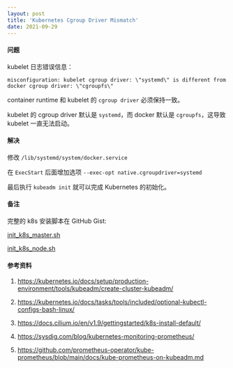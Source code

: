 ```yaml
---
layout: post
title: 'Kubernetes Cgroup Driver Mismatch'
date: 2021-09-29
---
```


#### **问题**

kubelet 日志错误信息：

```
misconfiguration: kubelet cgroup driver: \"systemd\" is different from docker cgroup driver: \"cgroupfs\"
```

container runtime 和 kubelet 的 `cgroup driver` 必须保持一致。

kubelet 的 cgroup driver 默认是 `systemd`，而 docker 默认是 `cgroupfs`，这导致 kubelet 一直无法启动。

#### **解决**

修改 `/lib/systemd/system/docker.service`

在 `ExecStart` 后面增加选项 `--exec-opt native.cgroupdriver=systemd`

最后执行 `kubeadm init` 就可以完成 Kubernetes 的初始化。

#### **备注**

完整的 k8s 安装脚本在 GitHub Gist:

[init_k8s_master.sh](https://gist.github.com/i3h/2abf0e4c7d571df7d2649e8b4e15234f)

[init_k8s_node.sh](https://gist.github.com/i3h/ebdc8d341516f0b60bd8f62b4f5463fa)

#### **参考资料**

1. <https://kubernetes.io/docs/setup/production-environment/tools/kubeadm/create-cluster-kubeadm/>

2. <https://kubernetes.io/docs/tasks/tools/included/optional-kubectl-configs-bash-linux/>

3. <https://docs.cilium.io/en/v1.9/gettingstarted/k8s-install-default/>

4. <https://sysdig.com/blog/kubernetes-monitoring-prometheus/>

5. <https://github.com/prometheus-operator/kube-prometheus/blob/main/docs/kube-prometheus-on-kubeadm.md>
